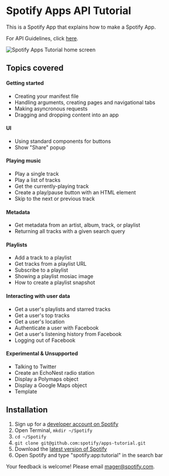 # Spotify Apps API Tutorial

This is a Spotify App that explains how to make a Spotify App. 

For API Guidelines, click [here](http://developer.spotify.com/download/spotify-apps-api/guidelines/).

![Spotify Apps Tutorial home screen](https://github.com/spotify/apps-tutorial/raw/master/img/screenshot.png)

## Topics covered

#### Getting started

 * Creating your manifest file
 * Handling arguments, creating pages and navigational tabs
 * Making asyncronous requests
 * Dragging and dropping content into an app

#### UI

 * Using standard components for buttons
 * Show "Share" popup

#### Playing music

 * Play a single track
 * Play a list of tracks
 * Get the currently-playing track
 * Create a play/pause button with an HTML element
 * Skip to the next or previous track

#### Metadata

 * Get metadata from an artist, album, track, or playlist
 * Returning all tracks with a given search query

#### Playlists

 * Add a track to a playlist
 * Get tracks from a playlist URL
 * Subscribe to a playlist
 * Showing a playlist mosiac image
 * How to create a playlist snapshot

#### Interacting with user data

 * Get a user's playlists and starred tracks
 * Get a user's top tracks
 * Get a user's location
 * Authenticate a user with Facebook
 * Get a user's listening history from Facebook
 * Logging out of Facebook

#### Experimental & Unsupported

 * Talking to Twitter
 * Create an EchoNest radio station
 * Display a Polymaps object
 * Display a Google Maps object
 * Template

## Installation

 1. Sign up for a [developer account on Spotify](http://developer.spotify.com/en/spotify-apps-api/developer-signup/) 
 2. Open Terminal, `mkdir ~/Spotify`
 3. `cd ~/Spotify`
 4. `git clone git@github.com:spotify/apps-tutorial.git`
 6. Download the [latest version of Spotify](http://spotify.com/download)
 7. Open Spotify and type "spotify:app:tutorial" in the search bar

Your feedback is welcome! Please email mager@spotify.com.
